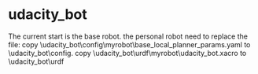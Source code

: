 # udacity_bot
The current start is the base robot.
the personal robot need to replace the file:
copy \udacity_bot\config\myrobot\base_local_planner_params.yaml to \udacity_bot\config.
copy \udacity_bot\urdf\myrobot\udacity_bot.xacro to \udacity_bot\urdf